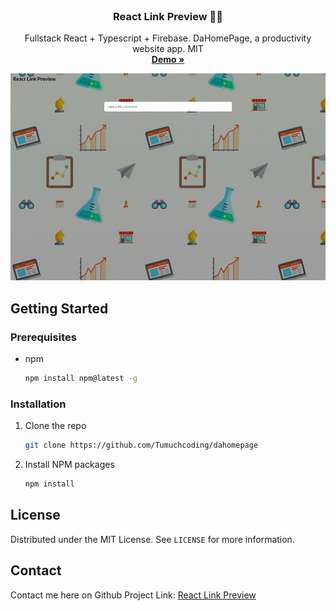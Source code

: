 <!-- PROJECT LOGO -->
<br />
<p align="center">
  <h3 align="center">React Link Preview 🎉👀</h3>
  <p align="center">
    Fullstack React + Typescript + Firebase. DaHomePage, a productivity website app. MIT 
    <br />
    <a href="https://dahomepage.com/"><strong>Demo »</strong></a>
  </p>
</p>

![Demo](https://github.com/Tumuchcoding/React-Link-Preview/blob/master/public/home-gif.gif)

<!-- GETTING STARTED -->

## Getting Started

### Prerequisites

- npm
  ```sh
  npm install npm@latest -g
  ```

### Installation

1. Clone the repo
   ```sh
   git clone https://github.com/Tumuchcoding/dahomepage
   ```
2. Install NPM packages
   ```sh
   npm install
   ```

<!-- LICENSE -->

## License

Distributed under the MIT License. See `LICENSE` for more information.

<!-- CONTACT -->

## Contact

Contact me here on Github
Project Link: [React Link Preview](https://github.com/Tumuchcoding/dahomepage)
